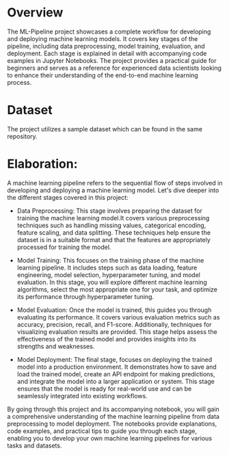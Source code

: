 # Overview
The ML-Pipeline project showcases a complete workflow for developing and deploying machine learning models. 
It covers key stages of the pipeline, including data preprocessing, model training, evaluation, and deployment. 
Each stage is explained in detail with accompanying code examples in Jupyter Notebooks.
The project provides a practical guide for beginners and serves as a reference for experienced data scientists looking to enhance 
their understanding of the end-to-end machine learning process.

# Dataset
The project utilizes a sample dataset which can be found in the same repository.

# Elaboration:

A machine learning pipeline refers to the sequential flow of steps involved in developing and deploying a machine learning model. Let's dive deeper into the different stages covered in this project:

- Data Preprocessing: This stage involves preparing the dataset for training the machine learning model.It covers various preprocessing techniques such as handling missing values, categorical encoding, feature scaling, and data splitting. These techniques help ensure the dataset is in a suitable format and that the features are appropriately processed for training the model.

- Model Training: This focuses on the training phase of the machine learning pipeline. It includes steps such as data loading, feature engineering, model selection, hyperparameter tuning, and model evaluation. In this stage, you will explore different machine learning algorithms, select the most appropriate one for your task, and optimize its performance through hyperparameter tuning.

- Model Evaluation: Once the model is trained, this guides you through evaluating its performance. It covers various evaluation metrics such as accuracy, precision, recall, and F1-score. Additionally, techniques for visualizing evaluation results are provided. This stage helps assess the effectiveness of the trained model and provides insights into its strengths and weaknesses.

- Model Deployment: The final stage, focuses on deploying the trained model into a production environment. It demonstrates how to save and load the trained model, create an API endpoint for making predictions, and integrate the model into a larger application or system. This stage ensures that the model is ready for real-world use and can be seamlessly integrated into existing workflows.

By going through this project and its accompanying notebook, you will gain a comprehensive understanding of the machine learning pipeline from data preprocessing to model deployment. The notebooks provide explanations, code examples, and practical tips to guide you through each stage, enabling you to develop your own machine learning pipelines for various tasks and datasets.
